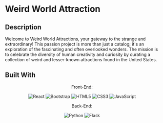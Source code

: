 # Weird World Attraction
## Description
Welcome to Weird World Attractions, your gateway to the strange and extraordinary! This passion project is more than just a catalog; it's an exploration of the fascinating and often overlooked wonders. The mission is to celebrate the diversity of human creativity and curiosity by curating a collection of weird and lesser-known attractions found in the United States.

## Built With
<div align="center"> 
  <p>Front-End:</p>
  <img src="https://img.shields.io/badge/react-%2320232a.svg?style=for-the-badge&logo=react&logoColor=%2361DAFB" alt="React"> </img>
  <img src="https://img.shields.io/badge/bootstrap-%238511FA.svg?style=for-the-badge&logo=bootstrap&logoColor=white" alt="Bootstrap"> </img> 
  <img src="https://img.shields.io/badge/html5-%23E34F26.svg?style=for-the-badge&logo=html5&logoColor=white" alt="HTML5"> </img> 
  <img src="https://img.shields.io/badge/css3-%231572B6.svg?style=for-the-badge&logo=css3&logoColor=white" alt="CSS3"> </img> 
  <img src="https://img.shields.io/badge/javascript-%23323330.svg?style=for-the-badge&logo=javascript&logoColor=%23F7DF1E" alt="JavaScript"> </img> 
</div>

<div align="center"> 
  <p>Back-End:</p>
  <img src="https://img.shields.io/badge/python-3670A0?style=for-the-badge&logo=python&logoColor=ffdd54" alt="Python"> </img>
  <img src="https://img.shields.io/badge/flask-%23000.svg?style=for-the-badge&logo=flask&logoColor=white" alt="Flask"> </img> 
</div>
